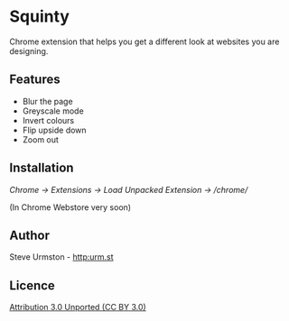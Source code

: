 Squinty
=======

Chrome extension that helps you get a different look at websites you are designing.

## Features

* Blur the page
* Greyscale mode
* Invert colours
* Flip upside down
* Zoom out

## Installation

*Chrome -> Extensions -> Load Unpacked Extension -> /chrome/*

(In Chrome Webstore very soon)

## Author

Steve Urmston - [http:urm.st](http:urm.st)

## Licence

[Attribution 3.0 Unported (CC BY 3.0)](http://creativecommons.org/licenses/by/3.0/)